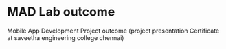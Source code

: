 <h1>MAD Lab outcome</h1>
Mobile App Development Project outcome (project presentation Certificate at saveetha engineering college chennai)
